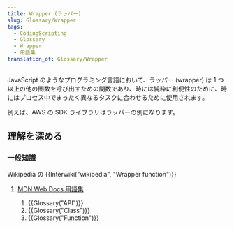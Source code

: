 ```yaml
---
title: Wrapper (ラッパー)
slug: Glossary/Wrapper
tags:
  - CodingScripting
  - Glossary
  - Wrapper
  - 用語集
translation_of: Glossary/Wrapper
---
```

JavaScript のようなプログラミング言語において、ラッパー (wrapper) は 1 つ以上の他の関数を呼び出すための関数であり、時には純粋に利便性のために、時にはプロセス中でまったく異なるタスクに合わせるために使用されます。

例えば、AWS の SDK ライブラリはラッパーの例になります。

## 理解を深める

### 一般知識

Wikipedia の {{Interwiki("wikipedia", "Wrapper function")}}

1. [MDN Web Docs 用語集](/ja/docs/Glossary)

    1. {{Glossary("API")}}
    2. {{Glossary("Class")}}
    3. {{Glossary("Function")}}
